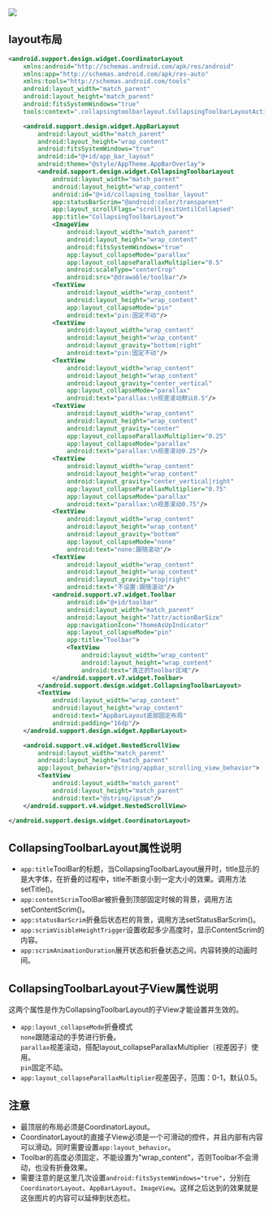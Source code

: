 ![](https://github.com/ghnor/TechNote/blob/master/assets/images/CollapsingToolbarLayout.gif)

## layout布局
```xml
<android.support.design.widget.CoordinatorLayout
    xmlns:android="http://schemas.android.com/apk/res/android"
    xmlns:app="http://schemas.android.com/apk/res-auto"
    xmlns:tools="http://schemas.android.com/tools"
    android:layout_width="match_parent"
    android:layout_height="match_parent"
    android:fitsSystemWindows="true"
    tools:context=".collapsingtoolbarlayout.CollapsingToolbarLayoutActivity">

    <android.support.design.widget.AppBarLayout
        android:layout_width="match_parent"
        android:layout_height="wrap_content"
        android:fitsSystemWindows="true"
        android:id="@+id/app_bar_layout"
        android:theme="@style/AppTheme.AppBarOverlay">
        <android.support.design.widget.CollapsingToolbarLayout
            android:layout_width="match_parent"
            android:layout_height="wrap_content"
            android:id="@+id/collapsing_toolbar_layout"
            app:statusBarScrim="@android:color/transparent"
            app:layout_scrollFlags="scroll|exitUntilCollapsed"
            app:title="CollapsingToolbarLayout">
            <ImageView
                android:layout_width="match_parent"
                android:layout_height="wrap_content"
                android:fitsSystemWindows="true"
                app:layout_collapseMode="parallax"
                app:layout_collapseParallaxMultiplier="0.5"
                android:scaleType="centerCrop"
                android:src="@drawable/toolbar"/>
            <TextView
                android:layout_width="wrap_content"
                android:layout_height="wrap_content"
                app:layout_collapseMode="pin"
                android:text="pin:固定不动"/>
            <TextView
                android:layout_width="wrap_content"
                android:layout_height="wrap_content"
                android:layout_gravity="bottom|right"
                android:text="pin:固定不动"/>
            <TextView
                android:layout_width="wrap_content"
                android:layout_height="wrap_content"
                android:layout_gravity="center_vertical"
                app:layout_collapseMode="parallax"
                android:text="parallax:\n视差滚动默认0.5"/>
            <TextView
                android:layout_width="wrap_content"
                android:layout_height="wrap_content"
                android:layout_gravity="center"
                app:layout_collapseParallaxMultiplier="0.25"
                app:layout_collapseMode="parallax"
                android:text="parallax:\n视差滚动0.25"/>
            <TextView
                android:layout_width="wrap_content"
                android:layout_height="wrap_content"
                android:layout_gravity="center_vertical|right"
                app:layout_collapseParallaxMultiplier="0.75"
                app:layout_collapseMode="parallax"
                android:text="parallax:\n视差滚动0.75"/>
            <TextView
                android:layout_width="wrap_content"
                android:layout_height="wrap_content"
                android:layout_gravity="bottom"
                app:layout_collapseMode="none"
                android:text="none:跟随滚动"/>
            <TextView
                android:layout_width="wrap_content"
                android:layout_height="wrap_content"
                android:layout_gravity="top|right"
                android:text="不设置:跟随滚动"/>
            <android.support.v7.widget.Toolbar
                android:id="@+id/toolbar"
                android:layout_width="match_parent"
                android:layout_height="?attr/actionBarSize"
                app:navigationIcon="?homeAsUpIndicator"
                app:layout_collapseMode="pin"
                app:title="Toolbar">
                <TextView
                    android:layout_width="wrap_content"
                    android:layout_height="wrap_content"
                    android:text="真正的Toolbar区域"/>
            </android.support.v7.widget.Toolbar>
        </android.support.design.widget.CollapsingToolbarLayout>
        <TextView
            android:layout_width="wrap_content"
            android:layout_height="wrap_content"
            android:text="AppBarLayout底部固定布局"
            android:padding="16dp"/>
    </android.support.design.widget.AppBarLayout>

    <android.support.v4.widget.NestedScrollView
        android:layout_width="match_parent"
        android:layout_height="match_parent"
        app:layout_behavior="@string/appbar_scrolling_view_behavior">
        <TextView
            android:layout_width="match_parent"
            android:layout_height="match_parent"
            android:text="@string/ipsum"/>
    </android.support.v4.widget.NestedScrollView>

</android.support.design.widget.CoordinatorLayout>
```

## CollapsingToolbarLayout属性说明
* `app:title`ToolBar的标题，当CollapsingToolbarLayout展开时，title显示的是大字体，在折叠的过程中，title不断变小到一定大小的效果。调用方法setTitle()。  
* `app:contentScrim`ToolBar被折叠到顶部固定时候的背景，调用方法setContentScrim()。  
* `app:statusBarScrim`折叠后状态栏的背景，调用方法setStatusBarScrim()。
* `app:scrimVisibleHeightTrigger`设置收起多少高度时，显示ContentScrim的内容。
* `app:scrimAnimationDuration`展开状态和折叠状态之间，内容转换的动画时间。

## CollapsingToolbarLayout子View属性说明
这两个属性是作为CollapsingToolbarLayout的子View才能设置并生效的。
* `app:layout_collapseMode`折叠模式  
`none`跟随滚动的手势进行折叠。  
`parallax`视差滚动，搭配layout_collapseParallaxMultiplier（视差因子）使用。  
`pin`固定不动。  
* `app:layout_collapseParallaxMultiplier`视差因子，范围：0-1，默认0.5。

## 注意
* 最顶层的布局必须是CoordinatorLayout。  
* CoordinatorLayout的直接子View必须是一个可滑动的控件，并且内部有内容可以滑动。同时需要设置`app:layout_behavior`。
* Toolbar的高度必须固定，不能设置为"wrap_content"，否则Toolbar不会滑动，也没有折叠效果。
* 需要注意的是这里几次设置`android:fitsSystemWindows="true"`，分别在`CoordinatorLayout`、`AppBarLayout`、`ImageView`。这样之后达到的效果就是这张图片的内容可以延伸到状态栏。
